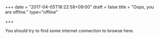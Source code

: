 +++
date = "2017-04-05T18:22:58+09:00"
draft = false
title = "Oops,  you are offline."
type="offline"

+++

You should try to find some internet connection to browse here.


